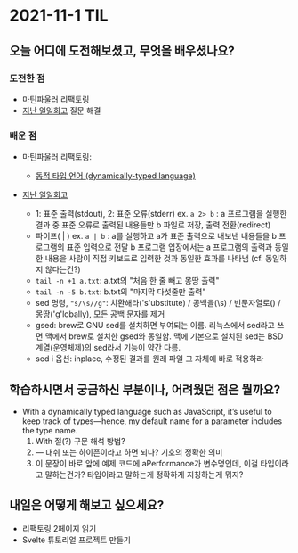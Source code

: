 # 2021-11-1 TIL
## 오늘 어디에 도전해보셨고, 무엇을 배우셨나요?
### 도전한 점
- 마틴파울러 리팩토링 
- [지난 일일회고](https://github.com/dmydms/study/blob/main/TIL/2021-10-14.md) 질문 해결

### 배운 점 
- 마틴파울러 리팩토링: 
    - [동적 타입 언어 (dynamically-typed language)](https://developer.mozilla.org/en-US/docs/Glossary/Dynamic_typing)

- [지난 일일회고](https://github.com/dmydms/study/blob/main/TIL/2021-10-14.md)
    - 1: 표준 출력(stdout), 2: 표준 오류(stderr)
    ex. `a 2> b` : a 프로그램을 실행한 결과 중 표준 오류로 출력된 내용들만 b 파일로 저장, 출력 전환(redirect) 
    - 파이프( | )
    ex.  `a | b` : a를 실행하고 a가 표준 출력으로 내보낸 내용들을 b 프로그램의 표준 입력으로 전달
    b 프로그램 입장에서는 a 프로그램의 출력과 동일한 내용을 사람이 직접 키보드로 입력한 것과 동일한 효과를 나타냄 (cf. 동일하지 않다는건?)
    - `tail -n +1 a.txt`: a.txt의 "처음 한 줄 빼고 몽땅 출력"
    - `tail -n -5 b.txt`: b.txt의 "마지막 다섯줄만 출력"
    - sed 명령,  `"s/\s//g"`: 치환해라('s'ubstitute) / 공백을(\s) / 빈문자열로() / 몽땅('g'lobally), 모든 공백 문자를 제거
    - gsed: brew로 GNU sed를 설치하면 부여되는 이름. 리눅스에서 sed라고 쓰면 맥에서 brew로 설치한 gsed와 동일함. 맥에 기본으로 설치된 sed는 BSD 계열(운영체제)의 sed라서 기능이 약간 다름. 
    - sed i 옵션: inplace, 수정된 결과를 원래 파일 그 자체에 바로 적용하라


## 학습하시면서 궁금하신 부분이나, 어려웠던 점은 뭘까요?
- With a dynamically typed language such as JavaScript, it’s useful to keep track of types—hence, my default name for a parameter includes the type name.
  1. With 절(?) 구문 해석 방법? 
  2. — 대쉬 또는 하이픈이라고 하면 되나? 기호의 정확한 의미 
  3. 이 문장이 바로 앞에 예제 코드에 aPerformance가 변수명인데, 이걸 타입이라고 말하는건가? 타입이라고 말하는게 정확하게 지칭하는게 뭐지? 

## 내일은 어떻게 해보고 싶으세요?
- 리팩토링 2페이지 읽기 
- Svelte 튜토리얼 프로젝트 만들기 